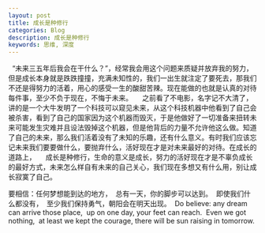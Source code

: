 ```yaml
---
layout: post
title: 成长是种修行
categories: Blog
description: 成长是种修行
keywords: 思维, 深度
---
```


  “未来三五年后我会在干什么？”，经常我会用这个问题来质疑并放弃我的努力，但是成长本身就是跌跌撞撞，充满未知性的，我们一出生就注定了要死去，那我们不还是得努力的活着，用心的感受一生的酸甜苦辣。现在能做的也就是认真的对待每件事，至少不负于现在，不悔于未来。
    之前看了不电影，名字记不大清了，讲的是一个大牛发明了一个科技可以窥见未来，从这个科技机器中他看到了自己会被杀害，看到了自己的国家因为这个机器而毁灭，于是他做好了一切准备来扭转未来可能发生灾难并且设法毁掉这个机器，但是他背后的力量不允许他这么做。知道了自己的未来，那么我们活着没有了未知的乐趣，还有什么意义。有时我们应该忘记未来我们要要做什么，要抛弃什么，活好现在才是对未来最好的对待。在成长的道路上，
    成长是种修行，生命的意义是成长，努力的活好现在才是不辜负成长的最好方式，未来怎么样自有未来的自己关心，我们现在多想又有什么用，别让成长寂寞了自己。

要相信：任何梦想能到达的地方， 
总有一天，你的脚步可以达到。 
即使我们什么都没有， 
至少我们保持勇气，朝阳会在明天出现。 
Do believe: any dream can arrive those place, 
up on one day, your feet can reach. 
Even we got nothing, 
at least we kept the courage, there will be sun raising in tomorrow.
